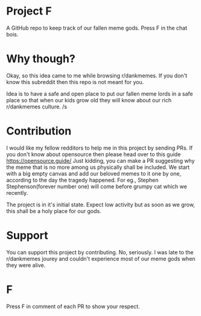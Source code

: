 # Project F
 A GitHub repo to keep track of our fallen meme gods. Press F in the chat bois.
# Why though?
 
 Okay, so this idea came to me while browsing r/dankmemes. If you don't know this subreddit then this repo is not meant for you.
 
 Idea is to have a safe and open place to put our fallen meme lords in a safe place so that when our kids grow old they will know about our rich r/dankmemes culture. /s
 
 # Contribution
 
 I would like my fellow redditors to help me in this project by sending PRs. If you don't know about opensource then please head over to this guide https://opensource.guide/ Just kidding, you can make a PR suggesting why the meme that is no more among us physically shall be included. We start with a big empty canvas and add our beloved memes to it one by one, according to the day the tragedy happened. For eg., Stephen Stephenson(forever number one) will come before grumpy cat which we recently.
 
 The project is in it's initial state. Expect low activity but as soon as we grow, this shall be a holy place for our gods.
 
 # Support
 
You can support this project by contributing. No, seriously. I was late to the r/dankmemes jourey and couldn't experience most of our meme gods when they were alive.

# F

Press F in comment of each PR to show your respect.

